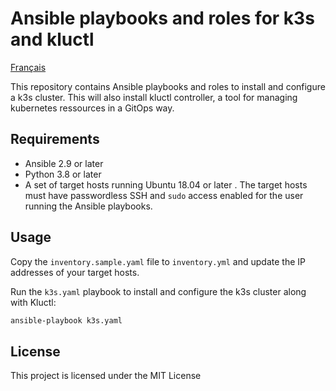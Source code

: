 # Ansible playbooks and roles for k3s and kluctl

[Français](README.fr.md)

This repository contains Ansible playbooks and roles to install and configure a k3s cluster. This will also install kluctl controller, a tool for managing kubernetes ressources in a GitOps way.

## Requirements

- Ansible 2.9 or later
- Python 3.8 or later
- A set of target hosts running Ubuntu 18.04 or later
  . The target hosts must have passwordless SSH and `sudo` access enabled for the user running the Ansible playbooks.

## Usage

Copy the `inventory.sample.yaml` file to `inventory.yml` and update the IP addresses of your target hosts.

Run the `k3s.yaml` playbook to install and configure the k3s cluster along with Kluctl:

```sh
ansible-playbook k3s.yaml
```

## License

This project is licensed under the MIT License